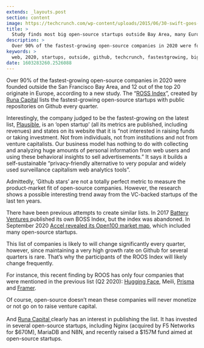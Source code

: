 ```yaml
--- 
extends: _layouts.post 
section: content 
image: https://techcrunch.com/wp-content/uploads/2015/06/30-swift-goes-open-source.jpg?w=600 
title: > 
  Study finds most big open-source startups outside Bay Area, many European, and avoiding VC – TechCrunch 
description: > 
  Over 90% of the fastest-growing open-source companies in 2020 were founded outside the San Francisco Bay Area, and 12 out of the top 20 originate in Europe, according to a new study.The “ROSS Index”, created by Runa Capital lists the fastest-growing open-source startups with public repositories on Github every quarter.Admittedly, ‘Github stars’ are not a totally perfect metric to measure the product-market fit of open-source companies.In September 2020 Accel revealed its Open100 market map, which included many open-source startups.It has invested in several open-source startups, including Nginx (acquired by F5 Networks for $670M), MariaDB and N8N, and recently raised a $157M fund aimed at open-source startups. 
keywords: > 
  web, 2020, startups, outside, github, techcrunch, fastestgrowing, big, vc, index, european, list, venture, finds, companies, bay, opensource, study 
date: 1603283260.2526088 
--- 
```

<div><p id="speakable-summary">Over 90% of the fastest-growing open-source companies in 2020 were founded outside the San Francisco Bay Area, and 12 out of the top 20 originate in Europe, according to a new study. The &#8220;<a href="https://runacap.com/ross-index/">ROSS Index</a>&#8221;, created by <a href="https://www.crunchbase.com/organization/runa-capital">Runa Capital</a> lists the fastest-growing open-source startups with public repositories on Github every quarter.</p>
<p>Interestingly, the company judged to be the fastest-growing on the latest list, <a href="https://plausible.io/about">Plausible</a>, is an &#8216;open startup&#8217; (all its metrics are published, including revenues) and states on its website that it is &#8220;not interested in raising funds or taking investment. Not from individuals, not from institutions and not from venture capitalists. Our business model has nothing to do with collecting and analyzing huge amounts of personal information from web users and using these behavioral insights to sell advertisements.&#8221; It says it builds a self-sustainable &#8220;privacy-friendly alternative to very popular and widely used surveillance capitalism web analytics tools&#8221;.</p>
<p>Admittedly, &#8216;Github stars&#8217; are not a totally perfect metric to measure the product-market fit of open-source companies. However, the research shows a possible interesting trend away from the VC-backed startups of the last ten years.</p><p class="piano-inline-promo"></p>
<p>There have been previous attempts to create similar lists. In 2017 <a class="crunchbase-link" href="https://crunchbase.com/organization/battery-ventures" target="_blank">Battery Ventures </a> published its own BOSS Index, but the index was abandoned. In September 2020 <a href="https://www.accel.com/noteworthy/the-future-of-open-source-launching-the-open100">Accel revealed its Open100 market map</a>, which included many open-source startups.</p>
<p>This list of companies is likely to will change significantly every quarter, however, since maintaining a very high growth rate on Github for several quarters is rare. That&#8217;s why the participants of the ROOS Index will likely change frequently.</p>
<p>For instance, this recent finding by ROOS has only four companies that were mentioned in the previous list (Q2 2020): <a href="https://www.crunchbase.com/organization/hugging-face">Hugging Face</a>, Meili, <a href="https://www.crunchbase.com/organization/prisma-io">Prisma</a> and <a href="https://www.crunchbase.com/organization/framer">Framer</a>.</p>
<p>Of course, open-source doesn&#8217;t mean these companies will never monetize or not go on to raise venture capital.<br>
&#8232;<br>
And <a class="crunchbase-link" href="https://crunchbase.com/organization/runa-capital" target="_blank">Runa Capital </a> clearly has an interest in publishing the list. It has invested in several open-source startups, including Nginx (acquired by F5 Networks for $670M), MariaDB and N8N, and recently raised a $157M fund aimed at open-source startups.</p>
			</div>